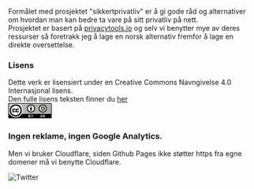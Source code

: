 Formålet med prosjektet "sikkertprivatliv" er å gi gode råd og alternativer om hvordan man kan bedre ta vare på sitt privatliv på nett.  
Prosjektet er basert på [privacytools.io](https://www.privacytools.io/) og selv vi benytter mye av deres ressurser så foretrakk jeg å lage en norsk alternativ fremfor å lage en direkte oversettelse.


### Lisens  
Dette verk er lisensiert under en Creative Commons Navngivelse 4.0 Internasjonal lisens.  
Den fulle lisens teksten finner du [her](Lisens.txt)  
![creativecommons](img/logos/creativecommons.png)



### Ingen reklame, ingen Google Analytics.
Men vi bruker Cloudflare, siden Github Pages ikke støtter https fra egne domener må vi benytte Cloudflare.




<img src="logos/twitter.png" alt="Twitter" />
